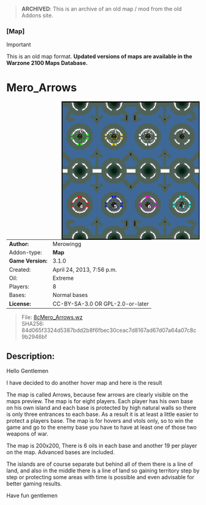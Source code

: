 > **ARCHIVED**: This is an archive of an old map / mod from the old Addons site.

### [Map]

> [!IMPORTANT]
> This is an old map format. **Updated versions of maps are available in the Warzone 2100 Maps Database.**

# Mero_Arrows

<img src="./preview.jpg" align="right" />

| | |
| - | - |
| __Author:__ | Merowingg |
| Addon-type: | __Map__ |
| __Game Version:__ | 3.1.0 |
| Created: | April 24, 2013, 7:56 p.m. |
| Oil: | Extreme |
| Players: | 8 |
| Bases: | Normal bases |
| __License:__ | CC-BY-SA-3.0 OR GPL-2.0-or-later |

> File: [8cMero_Arrows.wz](https://github.com/Warzone2100/old-addons-site/raw/main/assets/156/8cMero_Arrows.wz)  
> SHA256: 84d065f3324d5387bdd2b8f6fbec30ceac7d8167ad67d07a64a07c8c9b2946bf

## Description:

Hello Gentlemen  

I have decided to do another hover map and here is the result  

The map is called Arrows, because few arrows are clearly visible on the maps preview. The map is for eight players. Each player has his own base on his own island and each base is protected by high natural walls so there is only three entrances to each base. As a result it is at least a little easier to protect a players base. The map is for hovers and vtols only, so to win the game and go to the enemy base you have to have at least one of those two weapons of war.

The map is 200x200, There is 6 oils in each base and another 19 per player on the map. Advanced bases are included.

The islands are of course separate but behind all of them there is a line of land, and also in the middle there is a line of land so gaining territory step by step or protecting some areas with time is possible and even advisable for better gaming results.

Have fun gentlemen  



